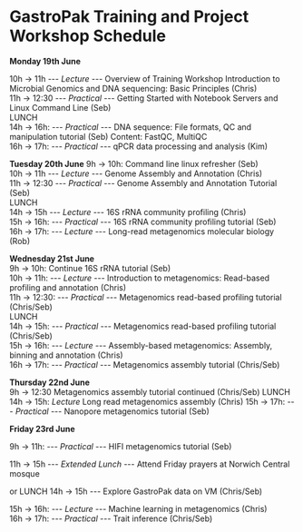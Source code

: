 # **GastroPak Training and Project Workshop Schedule**  

**Monday  19th June**

10h → 11h --- *Lecture* --- Overview of Training Workshop
Introduction to Microbial Genomics and DNA sequencing: Basic Principles (Chris)  
11h → 12:30 --- *Practical* --- Getting Started with Notebook Servers and Linux Command Line (Seb)  
LUNCH  
14h → 16h: --- *Practical* --- DNA sequence: File formats, QC and manipulation tutorial (Seb) Content: FastQC, MultiQC  
16h → 17h: --- *Practical* --- qPCR data processing and analysis (Kim)  

**Tuesday 20th June**
9h -> 10h: Command line linux refresher (Seb)  
10h → 11h --- *Lecture* --- Genome Assembly and Annotation (Chris)  
11h → 12:30 --- *Practical* --- Genome Assembly and Annotation Tutorial (Seb)  
LUNCH  
14h → 15h --- *Lecture* --- 16S rRNA community profiling (Chris)  
15h → 16h: --- *Practical* --- 16S rRNA community profiling tutorial (Seb)  
16h → 17h: --- *Lecture* --- Long-read metagenomics molecular biology (Rob)

**Wednesday 21st June**  
9h -> 10h: Continue 16S rRNA tutorial (Seb)  
10h → 11h: --- *Lecture* --- Introduction to metagenomics: Read-based profiling and annotation (Chris)  
11h → 12:30: --- *Practical* --- Metagenomics read-based profiling tutorial (Chris/Seb)  
LUNCH  
14h → 15h: --- *Practical* --- Metagenomics read-based profiling tutorial (Chris/Seb)  
15h → 16h: --- *Lecture* --- Assembly-based metagenomics: Assembly, binning and annotation (Chris)  
16h → 17h: --- *Practical* --- Metagenomics assembly tutorial (Chris/Seb)  

**Thursday 22nd June**  
9h → 12:30 Metagenomics assembly tutorial continued (Chris/Seb) 
LUNCH  
14h → 15h: *Lecture* Long read metagenomics assembly (Chris)
15h → 17h: --- *Practical* --- Nanopore metagenomics tutorial (Seb)  

**Friday 23rd June**  

9h → 11h: --- *Practical* --- HIFI metagenomics tutorial (Seb)  

11h → 15h --- *Extended Lunch* --- Attend Friday prayers at Norwich Central mosque

or 
LUNCH 
14h → 15h --- Explore GastroPak data on VM (Chris/Seb)

15h → 16h: --- *Lecture* ---  Machine learning in metagenomics (Chris)  
16h → 17h: --- *Practical* --- Trait inference (Chris/Seb)  
